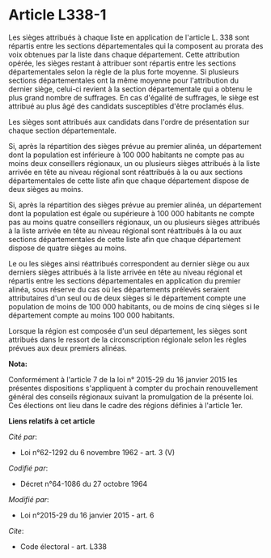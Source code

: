 # Article L338-1

Les sièges attribués à chaque liste en application de l'article L. 338 sont répartis entre les sections départementales qui
la composent au prorata des voix obtenues par la liste dans chaque département. Cette attribution opérée, les sièges restant
à attribuer sont répartis entre les sections départementales selon la règle de la plus forte moyenne. Si plusieurs sections
départementales ont la même moyenne pour l'attribution du dernier siège, celui-ci revient à la section départementale qui a
obtenu le plus grand nombre de suffrages. En cas d'égalité de suffrages, le siège est attribué au plus âgé des candidats
susceptibles d'être proclamés élus. 

Les sièges sont attribués aux candidats dans l'ordre de présentation sur chaque section départementale. 

Si, après la répartition des sièges prévue au premier alinéa, un département dont la population est inférieure à 100 000
habitants ne compte pas au moins deux conseillers régionaux, un ou plusieurs sièges attribués à la liste arrivée en tête au
niveau régional sont réattribués à la ou aux sections départementales de cette liste afin que chaque département dispose de
deux sièges au moins.

Si, après la répartition des sièges prévue au premier alinéa, un département dont la population est égale ou supérieure à 100
000 habitants ne compte pas au moins quatre conseillers régionaux, un ou plusieurs sièges attribués à la liste arrivée en
tête au niveau régional sont réattribués à la ou aux sections départementales de cette liste afin que chaque département
dispose de quatre sièges au moins.

Le ou les sièges ainsi réattribués correspondent au dernier siège ou aux derniers sièges attribués à la liste arrivée en tête
au niveau régional et répartis entre les sections départementales en application du premier alinéa, sous réserve du cas où
les départements prélevés seraient attributaires d'un seul ou de deux sièges si le département compte une population de moins
de 100 000 habitants, ou de moins de cinq sièges si le département compte au moins 100 000 habitants.

Lorsque la région est composée d'un seul département, les sièges sont attribués dans le ressort de la circonscription
régionale selon les règles prévues aux deux premiers alinéas.

**Nota:**

Conformément à l'article 7 de la loi n° 2015-29 du 16 janvier 2015 les présentes dispositions s'appliquent à compter du
prochain renouvellement général des conseils régionaux suivant la promulgation de la présente loi. Ces élections ont lieu
dans le cadre des régions définies à l'article 1er.

**Liens relatifs à cet article**

_Cité par_:

  - Loi n°62-1292 du 6 novembre 1962 - art. 3 (V)

_Codifié par_:

  - Décret n°64-1086 du 27 octobre 1964

_Modifié par_:

  - Loi n°2015-29 du 16 janvier 2015 - art. 6

_Cite_:

  - Code électoral - art. L338

